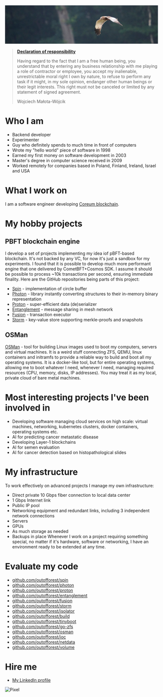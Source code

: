 ![Out of forest](header.jpg)

> [**Declaration of responsibility**](https://go.exw.co/declaration-of-responsibility)
>
> Having regard to the fact that I am a free human being, you understand that by entering any business relationship with me playing a role of contractor or employee, you accept my inalienable, unrestrictable moral right I own by nature, to refuse to perform any task if it might, in my sole opinion, endanger other human beings or their legit interests. This right must not be canceled or limited by any statement of signed agreement.
>
> Wojciech Małota-Wójcik


# Who I am
- Backend developer
- Experimenter
- Guy who definitely spends to much time in front of computers
- Wrote my "hello world" piece of software in 1998
- Earned my first money on software development in 2003
- Master's degree in computer science received in 2009
- Worked remotely for companies based in Poland, Finland, Ireland, Israel and USA

# What I work on
I am a software engineer developing [Coreum blockchain](https://go.exw.co/coreum).

# My hobby projects

## PBFT blockchain engine
I develop a set of projects implementing my idea iof pBFT-based blockchain. It's not backed by any VC, for now it's just a sandbox for my experiments.
I found that it is possible to develop much more performant engine that one delivered by CometBFT+Cosmos SDK. I assume it should be possible to process
~10k transactions per second, ensuring immediate finality. Here are the GitHub repositories being parts of this project:
- [Spin](https://go.exw.co/spin) - implementation of circle buffer
- [Photon](https://go.exw.co/photon) - library instantly converting structures to their in-memory binary representation
- [Proton](https://go.exw.co/proton) - super-efficient data (de)serializer
- [Entanglement](https://go.exw.co/entanglement) - message sharing in mesh network
- [Fusion](https://go.exw.co/fusion) - transaction executor
- [Storm](https://go.exw.co/storm) - key-value store supporting merkle-proofs and snapshots

## OSMan
[OSMan](https://go.exw.co/osman) - tool for building Linux images used to boot my computers, servers and virtual machines.
It is a weird stuff connecting ZFS, QEMU, linux containers and initramfs to provide a reliable way to build and boot all my operating systems.
It is a docker-like tool, but for entire operating systems, allowing me to boot whatever I need, whenever I need, managing required resources (CPU, memory, disks, IP addresses).
You may treat it as my local, private cloud of bare metal machines.

# Most interesting projects I've been involved in
- Developing software managing cloud services on high scale: virtual machines, networking, kubernetes clusters, docker containers, operating systems etc.
- AI for predicting cancer metastatic disease
- Developing Layer-1 blockchains
- AI for semen evaluation
- AI for cancer detection based on histopathological slides

# My infrastructure
To work effectively on advanced projects I manage my own infrastructure:
- Direct private 10 Gbps fiber connection to local data center
- 1 Gbps Internet link
- Public IP pool
- Networking equipment and redundant links, including 3 independent network connections
- Servers
- GPUs
- As much storage as needed
- Backups in place
Whenever I work on a project requiring something special, no matter if it's hardware, software or networking,
I have an environment ready to be extended at any time.

# Evaluate my code
- [github.com/outofforest/spin](https://go.exw.co/spin)
- [github.com/outofforest/photon](https://go.exw.co/photon)
- [github.com/outofforest/proton](https://go.exw.co/proton)
- [github.com/outofforest/entanglement](https://go.exw.co/entanglement)
- [github.com/outofforest/fusion](https://go.exw.co/fusion)
- [github.com/outofforest/storm](https://go.exw.co/storm)
- [github.com/outofforest/isolator](https://go.exw.co/isolator)
- [github.com/outofforest/build](https://go.exw.co/build)
- [github.com/outofforest/tinyboot](https://go.exw.co/tinyboot)
- [github.com/outofforest/go-zfs](https://go.exw.co/go-zfs)
- [github.com/outofforest/osman](https://go.exw.co/osman)
- [github.com/outofforest/ioc](https://go.exw.co/ioc)
- [github.com/outofforest/netdata](https://go.exw.co/netdata)
- [github.com/outofforest/volume](https://go.exw.co/volume)

# Hire me
- [My LinkedIn profile](https://go.exw.co/linkedin)

![Pixel](https://go.exw.co/pixel)
